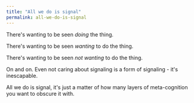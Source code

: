 ```yaml
---
title: "All we do is signal"
permalink: all-we-do-is-signal
---
```


There's wanting to be seen *doing* the thing.

There's wanting to be seen *wanting* to do the thing.

There's wanting to be seen *not wanting* to do the thing.

On and on. Even not caring about signaling is a form of signaling - it's inescapable.

All we do is signal, it's just a matter of how many layers of meta-cognition you want to obscure it with.
